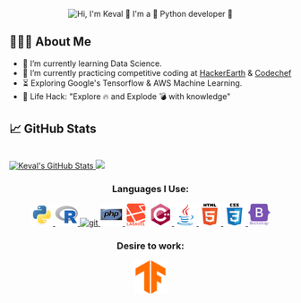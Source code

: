 <!--
[![Typing SVG](https://readme-typing-svg.herokuapp.com?center=true&vCenter=true&width=450&lines=Welcome+to+Keval_78's+Github+Profile!)](https://git.io/typing-svg)

<h1 align="center">Hi! I'm Keval <img src="https://raw.githubusercontent.com/Keval78/Keval78/main/wave.gif" width="30px"></h1>
-->
<p align="center">
  <img src="https://github.com/Keval78/Keval78/blob/main/Keval78.gif" alt="Hi, I'm Keval 👋 I'm a 🚀 Python developer 🚀 ">
</p>

## 👨🏻‍💻 About Me
- 🔭 I’m currently learning Data Science.
- 🌱 I’m currently practicing competitive coding at [HackerEarth](https://www.hackerearth.com/@keval0708) & [Codechef](https://www.codechef.com/users/keval_78)
- :hourglass_flowing_sand:  Exploring Google's Tensorflow & AWS Machine Learning.
- :dart: Life Hack: "Explore :fire: and Explode :bomb: with knowledge" 





## &#x1f4c8; GitHub Stats

<!-- <a href="https://github.com/Keval78/Keval78">
  <img width="40%" align="center" src="https://github-readme-stats.vercel.app/api/top-langs/?username=Keval78&langs_count=3" />
</a> -->
<br/>
<a href="https://github.com/Keval78/Keval78">
  <img width="48%" src="https://github-readme-stats.vercel.app/api?username=Keval78&theme=radical" alt="Keval's GitHub Stats" />
</a>
<a href="https://github.com/Keval78/Keval78">
  <img width="48%" src="https://github-readme-streak-stats.herokuapp.com?user=Keval78&theme=dark&date_format=M%20j%5B%2C%20Y%5D" />
</a>


<h3 align="center">Languages I Use:</h3>
<p align="center"> 
 <a href="https://www.python.org" target="_blank"> <img src="https://raw.githubusercontent.com/devicons/devicon/master/icons/python/python-original.svg" alt="python" width="40" height="40"/> </a>
 <a href="https://cran.r-project.org" target="_blank"> <img src="https://raw.githubusercontent.com/devicons/devicon/master/icons/r/r-original.svg" alt="r" width="40" height="40"/> </a>
<a href="https://git-scm.com/" target="_blank"> <img src="https://www.vectorlogo.zone/logos/git-scm/git-scm-icon.svg" alt="git" width="40" height="40"/> </a>
<a href="https://www.php.net/" target="_blank"> <img src="https://raw.githubusercontent.com/devicons/devicon/master/icons/php/php-original.svg" alt="git" width="40" height="40"/> </a>
<a href="https://laravel.com/" target="_blank"> <img src="https://raw.githubusercontent.com/devicons/devicon/master/icons/laravel/laravel-plain-wordmark.svg" alt="git" width="40" height="40"/></a> 
<a href="https://www.w3schools.com/cpp/" target="_blank"> <img src="https://raw.githubusercontent.com/devicons/devicon/master/icons/cplusplus/cplusplus-original.svg" alt="cplusplus" width="40" height="40"/> </a>
<a href="https://www.java.com" target="_blank"> <img src="https://raw.githubusercontent.com/devicons/devicon/master/icons/java/java-original.svg" alt="java" width="40" height="40"/> </a> 
<a href="https://www.w3.org/html/" target="_blank"> <img src="https://raw.githubusercontent.com/devicons/devicon/master/icons/html5/html5-original-wordmark.svg" alt="html5" width="40" height="40"/> </a> 
<a href="https://www.w3schools.com/css/" target="_blank"> <img src="https://raw.githubusercontent.com/devicons/devicon/master/icons/css3/css3-original-wordmark.svg" alt="css3" width="40" height="40"/> </a>
<a href="https://getbootstrap.com" target="_blank"> <img src="https://raw.githubusercontent.com/devicons/devicon/master/icons/bootstrap/bootstrap-plain-wordmark.svg" alt="bootstrap" width="40" height="40"/> </a>
</p> 

<h3 align="center">Desire to work: </h3>
<p align="center"> 
  <a href="https://www.tensorflow.org/resources/learn-ml" target="_blank"> <img src="https://github.com/devicons/devicon/blob/master/icons/tensorflow/tensorflow-original.svg" alt="bootstrap" width="60" height="60"/> </a>
</p> 


<!-- Resources -->
<!-- Icons: https://simpleicons.org/ -->
<!-- GitHub Stats: https://github.com/anuraghazra/github-readme-stats -->
<!-- Emojis: https://emojipedia.org/emoji/ -->
<!-- HTML Emojis: https://www.fileformat.info/index.htm -->
<!-- Shields: https://shields.io/ -->
<!-- Awesome GitHub Profile README: https://github.com/abhisheknaiidu/awesome-github-profile-readme -->

